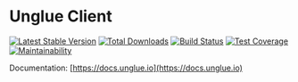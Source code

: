 # Unglue Client

[![Latest Stable Version](https://poser.pugx.org/unglue/client/v/stable)](https://packagist.org/packages/unglue/client)
[![Total Downloads](https://poser.pugx.org/unglue/client/downloads)](https://packagist.org/packages/unglue/client)
[![Build Status](https://travis-ci.org/unglue-workflow/client.svg?branch=master)](https://travis-ci.org/unglue-workflow/client)
[![Test Coverage](https://api.codeclimate.com/v1/badges/7a7f18ea0ebc8556637d/test_coverage)](https://codeclimate.com/github/unglue-workflow/client/test_coverage)
[![Maintainability](https://api.codeclimate.com/v1/badges/7a7f18ea0ebc8556637d/maintainability)](https://codeclimate.com/github/unglue-workflow/client/maintainability)

Documentation: [https://docs.unglue.io](https://docs.unglue.io)
